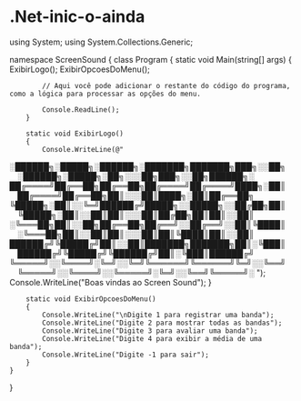 # .Net-inic-o-ainda
using System;
using System.Collections.Generic;

namespace ScreenSound
{
    class Program
    {
        static void Main(string[] args)
        {
            ExibirLogo();
            ExibirOpcoesDoMenu();

            // Aqui você pode adicionar o restante do código do programa, como a lógica para processar as opções do menu.

            Console.ReadLine();
        }

        static void ExibirLogo()
        {
            Console.WriteLine(@"
░██████╗░█████╗░██████╗░███████╗███████╗███╗░░██╗  ░██████╗░█████╗░██╗░░░██╗███╗░░██╗██████╗░
██╔════╝██╔══██╗██╔══██╗██╔════╝██╔════╝████╗░██║  ██╔════╝██╔══██╗██║░░░██║████╗░██║██╔══██╗
╚█████╗░██║░░╚═╝██████╔╝█████╗░░█████╗░░██╔██╗██║  ╚█████╗░██║░░██║██║░░░██║██╔██╗██║██║░░██║
░╚═══██╗██║░░██╗██╔══██╗██╔══╝░░██╔══╝░░██║╚████║  ░╚═══██╗██║░░██║██║░░░██║██║╚████║██║░░██║
██████╔╝╚█████╔╝██║░░██║███████╗███████╗██║░╚███║  ██████╔╝╚█████╔╝╚██████╔╝██║░╚███║██████╔╝
╚═════╝░░╚════╝░╚═╝░░╚═╝╚══════╝╚══════╝╚═╝░░╚══╝  ╚═════╝░░╚════╝░░╚═════╝░╚═╝░░╚══╝╚═════╝░
");
            Console.WriteLine("Boas vindas ao Screen Sound");
        }

        static void ExibirOpcoesDoMenu()
        {
            Console.WriteLine("\nDigite 1 para registrar uma banda");
            Console.WriteLine("Digite 2 para mostrar todas as bandas");
            Console.WriteLine("Digite 3 para avaliar uma banda");
            Console.WriteLine("Digite 4 para exibir a média de uma banda");
            Console.WriteLine("Digite -1 para sair");
        }
    }
}
